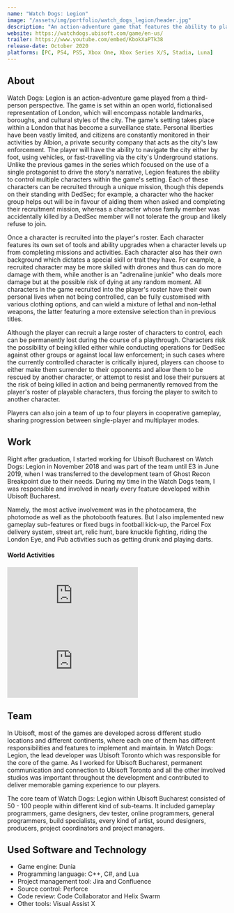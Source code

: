 ```yaml
---
name: "Watch Dogs: Legion"
image: "/assets/img/portfolio/watch_dogs_legion/header.jpg"
description: "An action-adventure game that features the ability to play as anyone across the game and who can be permanently lost during the course of a playthrough."
website: https://watchdogs.ubisoft.com/game/en-us/
trailer: https://www.youtube.com/embed/KbokXaPTk38
release-date: October 2020
platforms: [PC, PS4, PS5, Xbox One, Xbox Series X/S, Stadia, Luna] 
---
```


## About
Watch Dogs: Legion is an action-adventure game played from a third-person perspective. The game is set within an open world, fictionalised representation of London, which will encompass notable landmarks, boroughs, and cultural styles of the city. The game's setting takes place within a London that has become a surveillance state. Personal liberties have been vastly limited, and citizens are constantly monitored in their activities by Albion, a private security company that acts as the city's law enforcement. The player will have the ability to navigate the city either by foot, using vehicles, or fast-travelling via the city's Underground stations. Unlike the previous games in the series which focused on the use of a single protagonist to drive the story's narrative, Legion features the ability to control multiple characters within the game's setting. Each of these characters can be recruited through a unique mission, though this depends on their standing with DedSec; for example, a character who the hacker group helps out will be in favour of aiding them when asked and completing their recruitment mission, whereas a character whose family member was accidentally killed by a DedSec member will not tolerate the group and likely refuse to join.

Once a character is recruited into the player's roster. Each character features its own set of tools and ability upgrades when a character levels up from completing missions and activities. Each character also has their own background which dictates a special skill or trait they have. For example, a recruited character may be more skilled with drones and thus can do more damage with them, while another is an "adrenaline junkie" who deals more damage but at the possible risk of dying at any random moment. All characters in the game recruited into the player's roster have their own personal lives when not being controlled, can be fully customised with various clothing options, and can wield a mixture of lethal and non-lethal weapons, the latter featuring a more extensive selection than in previous titles.

Although the player can recruit a large roster of characters to control, each can be permanently lost during the course of a playthrough. Characters risk the possibility of being killed either while conducting operations for DedSec against other groups or against local law enforcement; in such cases where the currently controlled character is critically injured, players can choose to either make them surrender to their opponents and allow them to be rescued by another character, or attempt to resist and lose their pursuers at the risk of being killed in action and being permanently removed from the player's roster of playable characters, thus forcing the player to switch to another character.

Players can also join a team of up to four players in cooperative gameplay, sharing progression between single-player and multiplayer modes.

## Work
Right after graduation, I started working for Ubisoft Bucharest on Watch Dogs: Legion in November 2018 and was part of the team until E3 in June 2019, when I was transferred to the development team of Ghost Recon Breakpoint due to their needs. During my time in the Watch Dogs team, I was responsible and involved in nearly every feature developed within Ubisoft Bucharest. 

Namely, the most active involvement was in the photocamera, the photomode as well as the photobooth features. But I also implemented new gameplay sub-features or fixed bugs in football kick-up, the Parcel Fox delivery system, street art, relic hunt, bare knuckle fighting, riding the London Eye, and Pub activities such as getting drunk and playing darts.

#### World Activities
<div class="video">
  <iframe src="https://www.youtube.com/embed/gM7EPKun34Y" frameborder="0" allowfullscreen></iframe>
</div>
<div class="video">
  <iframe src="https://www.youtube.com/embed/cqXSkJNv7WM" frameborder="0" allowfullscreen></iframe>
</div>

## Team
In Ubisoft, most of the games are developed across different studio locations and different continents, where each one of them has different responsibilities and features to implement and maintain. In Watch Dogs: Legion, the lead developer was Ubisoft Toronto which was responsible for the core of the game. As I worked for Ubisoft Bucharest, permanent communication and connection to Ubisoft Toronto and all the other involved studios was important throughout the development and contributed to deliver memorable gaming experience to our players.

The core team of Watch Dogs: Legion within Ubisoft Bucharest consisted of 50 - 100 people within different kind of sub-teams. It included gameplay programmers, game designers, dev tester, online programmers, general programmers, build specialists, every kind of artist, sound designers, producers, project coordinators and project managers. 

## Used Software and Technology
- Game engine: Dunia
- Programming language: C++, C#, and Lua
- Project management tool: Jira and Confluence
- Source control: Perforce
- Code review: Code Collaborator and Helix Swarm
- Other tools: Visual Assist X
